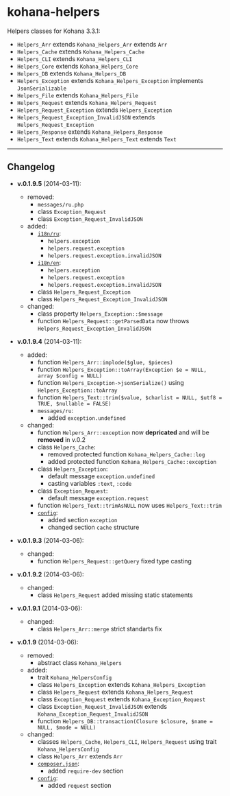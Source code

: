 kohana-helpers
==============

Helpers classes for Kohana 3.3.1:

- `Helpers_Arr` extends `Kohana_Helpers_Arr` extends `Arr`
- `Helpers_Cache` extends `Kohana_Helpers_Cache`
- `Helpers_CLI` extends `Kohana_Helpers_CLI`
- `Helpers_Core` extends `Kohana_Helpers_Core`
- `Helpers_DB` extends `Kohana_Helpers_DB`
- `Helpers_Exception` extends `Kohana_Helpers_Exception` implements `JsonSerializable`
- `Helpers_File` extends `Kohana_Helpers_File`
- `Helpers_Request` extends `Kohana_Helpers_Request`
- `Helpers_Request_Exception` extends `Helpers_Exception`
- `Helpers_Request_Exception_InvalidJSON` extends `Helpers_Request_Exception`
- `Helpers_Response` extends `Kohana_Helpers_Response`
- `Helpers_Text` extends `Kohana_Helpers_Text` extends `Text`

---

## Changelog
- **v.0.1.9.5** (2014-03-11):
	- removed:
		- `messages/ru.php`
		- class `Exception_Request`
		- class `Exception_Request_InvalidJSON`
	- added:
		- [`i18n/ru`](./i18n/ru.php):
			- `helpers.exception`
			- `helpers.request.exception`
			- `helpers.request.exception.invalidJSON`
		- [`i18n/en`](./i18n/en.php):
			- `helpers.exception`
			- `helpers.request.exception`
			- `helpers.request.exception.invalidJSON`
		- class `Helpers_Request_Exception`
		- class `Helpers_Request_Exception_InvalidJSON`
	- changed:
		- class property `Helpers_Exception::$message`
		- function `Helpers_Request::getParsedData` now throws `Helpers_Request_Exception_InvalidJSON`

- **v.0.1.9.4** (2014-03-11):
	- added:
		- function `Helpers_Arr::implode($glue, $pieces)`
		- function `Helpers_Exception::toArray(Exception $e = NULL, array $config = NULL)`
		- function `Helpers_Exception->jsonSerialize()` using `Helpers_Exception::toArray`
		- function `Helpers_Text::trim($value, $charlist = NULL, $utf8 = TRUE, $nullable = FALSE)`
		- `messages/ru`:
			- added `exception.undefined`
	- changed:
		- function `Helpers_Arr::exception` now **depricated** and will be **removed** in v.0.2
		- class `Helpers_Cache`:
			- removed protected function `Kohana_Helpers_Cache::log`
			- added protected function `Kohana_Helpers_Cache::exception`
		- class `Helpers_Exception`:
			- default message `exception.undefined`
			- casting variables `:text`, `:code`
		- class `Exception_Request`:
			- default message `exception.request`
		- function `Helpers_Text::trimAsNULL` now uses `Helpers_Text::trim`
		- [`config`](./config/helpers.php):
			- added section `exception`
			- changed section `cache` structure

- **v.0.1.9.3** (2014-03-06):
	- changed:
		- function `Helpers_Request::getQuery` fixed type casting

- **v.0.1.9.2** (2014-03-06):
	- changed:
		- class `Helpers_Request` added missing static statements

- **v.0.1.9.1** (2014-03-06):
	- changed:
		- class `Helpers_Arr::merge` strict standarts fix

- **v.0.1.9** (2014-03-06):
	- removed:
		- abstract class `Kohana_Helpers`
	- added:
		- trait `Kohana_HelpersConfig`
		- class `Helpers_Exception` extends `Kohana_Helpers_Exception`
		- class `Helpers_Request` extends `Kohana_Helpers_Request`
		- class `Exception_Request` extends `Kohana_Exception_Request`
		- class `Exception_Request_InvalidJSON` extends `Kohana_Exception_Request_InvalidJSON`
		- function `Helpers_DB::transaction(Closure $closure, $name = NULL, $mode = NULL)`
	- changed:
		- classes
			`Helpers_Cache`,
			`Helpers_CLI`,
			`Helpers_Request`
		  using trait `Kohana_HelpersConfig`
		- class `Helpers_Arr` extends `Arr`
		- [`composer.json`](./composer.json):
			- added `require-dev` section
		- [`config`](./config/helpers.php):
			- added `request` section

